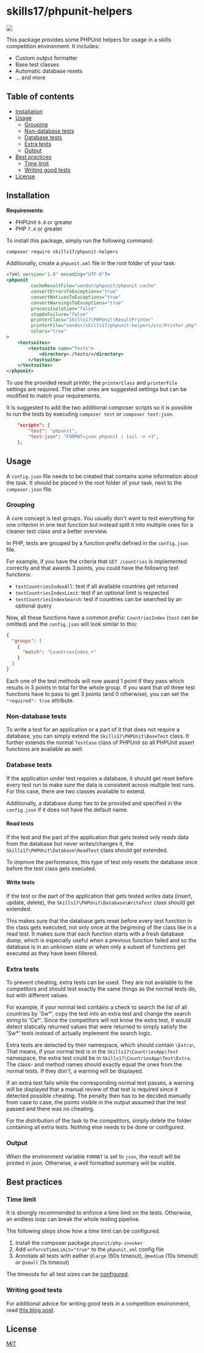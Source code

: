 # skills17/phpunit-helpers

<img src="https://cyrilwanner.github.io/packages/skills17/phpunit-helpers/assets/output-preview.png" align="center">

This package provides some PHPUnit helpers for usage in a skills competition environment. It includes:
- Custom output formatter
- Base test classes
- Automatic database resets
- ... and more

## Table of contents

- [Installation](#installation)
- [Usage](#usage)
  - [Grouping](#grouping)
  - [Non-database tests](#non-database-tests)
  - [Database tests](#database-tests)
  - [Extra tests](#extra-tests)
  - [Output](#output)
- [Best practices](#best-practices)
  - [Time limit](#time-limit)
  - [Writing good tests](#writing-good-tests)
- [License](#license)

## Installation

**Requirements**:
- PHPUnit `9.0` or greater
- PHP `7.4` or greater

To install this package, simply run the following command:
```bash
composer require skills17/phpunit-helpers
```

Additionally, create a `phpunit.xml` file in the root folder of your task:
```xml
<?xml version="1.0" encoding="UTF-8"?>
<phpunit
         cacheResultFile="vendor/phpunit/phpunit.cache"
         convertErrorsToExceptions="true"
         convertNoticesToExceptions="true"
         convertWarningsToExceptions="true"
         processIsolation="false"
         stopOnFailure="false"
         printerClass="Skills17\PHPUnit\ResultPrinter"
         printerFile="vendor/skills17/phpunit-helpers/src/Printer.php"
         colors="true"
>
    <testsuites>
        <testsuite name="Tests">
            <directory>./tests/</directory>
        </testsuite>
    </testsuites>
</phpunit>
```

To use the provided result printer, the `printerClass` and `printerFile` settings are required.
The other ones are suggested settings but can be modified to match your requirements.

It is suggested to add the two additional composer scripts so it is possible to run the tests by
executing `composer test` or `composer test:json`.
```json
    "scripts": {
        "test": "phpunit",
        "test:json": "FORMAT=json phpunit | tail -n +3",
    },
```

## Usage

A `config.json` file needs to be created that contains some information about the task.
It should be placed in the root folder of your task, next to the `composer.json` file.

### Grouping

A core concept is test groups. You usually don't want to test everything for one criterion in one
test function but instead split it into multiple ones for a cleaner test class and a better overview.

In PHP, tests are grouped by a function prefix defined in the `config.json` file.

For example, if you have the criteria that `GET /countries` is implemented correctly and that
awards 3 points, you could have the following test functions:
- `testCountriesIndexAll`: test if all available countries get returned
- `testCountriesIndexLimit`: test if an optional limit is respected
- `testCountriesIndexSearch`: test if countries can be searched by an optional query

Now, all these functions have a common prefix: `CountriesIndex` (`test` can be omitted) and the
`config.json` will look similar to this:
```json
{
  "groups": [
    {
      "match": "CountriesIndex.+"
    }
  ]
}
```

Each one of the test methods will now award 1 point if they pass which results in 3 points in total
for the whole group. If you want that _all_ three test functions have to pass to get 3 points
(and 0 otherwise), you can set the `"required": true` attribute.

### Non-database tests

To write a test for an application or a part of it that does not require a database, you can simply
extend the `Skills17\PHPUnit\BaseTest` class. It further extends the normal `TestCase` class of
PHPUnit so all PHPUnit assert functions are available as well.

### Database tests

If the application under test requires a database, it should get reset before every test run to make
sure the data is consistent across multiple test runs. For this case, there are two classes
available to extend.

Additionally, a database dump has to be provided and specified in the `config.json` if it does not
have the default name.

#### Read tests

If the test and the part of the application that gets tested only _reads_ data from the database but
never writes/changes it, the `Skills17\PHPUnit\Database\ReadTest` class should get extended.

To improve the performance, this type of test only resets the database once before the test class
gets executed.

#### Write tests

If the test or the part of the application that gets tested _writes_ data (insert, update, delete),
the `Skills17\PHPUnit\Database\WriteTest` class should get extended.

This makes sure that the database gets reset before every test function in the class gets executed,
not only once at the beginning of the class like in a read test.
It makes sure that each function starts with a fresh database dump, which is especially useful
when a previous function failed and so the database is in an unknown state or when only a subset
of functions get executed as they have been filtered.

### Extra tests

To prevent cheating, extra tests can be used. They are not available to the competitors and should
test exactly the same things as the normal tests do, but with different values.

For example, if your normal test contains a check to search the list of all countries by 'Sw*',
copy the test into an extra test and change the search string to 'Ca*'.
Since the competitors will not know the extra test, it would detect statically returned values
that were returned to simply satisfy the 'Sw*' tests instead of actually implement the search logic.

Extra tests are detected by their namespace, which should contain `\Extra\`. That means, if your
normal test is in the `Skills17\CountriesApp\Test` namespace, the extra test could be in
`Skills17\CountriesApp\Test\Extra`. The class- and method names should exactly equal the ones from
the normal tests. If they don't, a warning will be displayed.

If an extra test fails while the corresponding normal test passes, a warning will be displayed that
a manual review of that test is required since it detected possible cheating.
The penalty then has to be decided manually from case to case, the points visible in the output
assumed that the test passed and there was no cheating.

For the distribution of the task to the competitors, simply delete the folder containing all extra
tests. Nothing else needs to be done or configured.

### Output

When the environment variable `FORMAT` is set to `json`, the result will be printed in json.
Otherwise, a well formatted summary will be visible.

## Best practices

### Time limit

It is strongly recommended to enforce a time limit on the tests. Otherwise, an endless loop can
break the whole testing pipeline.

The following steps show how a time limit can be configured.

1. Install the composer package `phpunit/php-invoker`
1. Add `enforceTimeLimit="true"` to the `phpunit.xml` config file
1. Annotate all tests with eather `@large` (60s timeout), `@medium` (10s timeout) or
`@small` (1s timeout)

The timeouts for all test sizes can be [configured](https://phpunit.readthedocs.io/en/9.3/risky-tests.html#risky-tests-test-execution-timeout).

### Writing good tests

For additional advice for writing good tests in a competition environment, read [this blog post](https://skills17.ch/blog/automated-testing-in-a-competition-environment-2020).

## License

[MIT](https://github.com/skills17/phpunit-helpers/blob/master/LICENSE)

